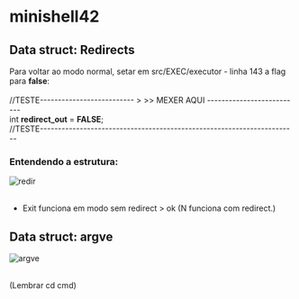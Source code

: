 # minishell42

## Data struct: Redirects

Para voltar ao modo normal, setar em src/EXEC/executor - linha 143 a flag para **false**:<br/><br/>
//TESTE-------------------------- > >>  MEXER AQUI --------------------------<br/>
	int **redirect_out** = **FALSE**;<br/>
//TESTE-----------------------------------------------------------------------<br/>
  
### Entendendo a estrutura:

![redir](./redirects.png)</br></br>

- Exit funciona em modo sem redirect > ok
(N funciona com redirect.)

## Data struct: argve
![argve](./argve.png)</br></br>

(Lembrar cd cmd)
